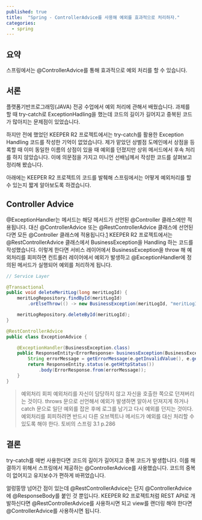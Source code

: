 ```yaml
---
published: true
title:  "Spring - ControllerAdvice를 사용해 예외를 효과적으로 처리하자."
categories:
  - spring
---
```


## 요약

스프링에서는 @ControllerAdvice를 통해 효과적으로 예외 처리를 할 수 있습니다. 

## 서론
플랫폼기반프로그래밍(JAVA) 전공 수업에서 예외 처리에 관해서 배웠습니다. 과제를 할 때 try-catch로 ExceptionHadling을 했는데 코드의 길이가 길어지고 중복된 코드가 많아지는 문제점이 있었습니다.

하지만 전에 했었던 KEEPER R2 프로젝트에서는 try-catch를 활용한 Exception Handling 코드를 작성한 기억이 없었습니다. 제가 맡았던 상벌점 도메인에서 상점을 등록할 때 이미 동일한 이름의 상점이 있을 때 예외를 던졌지만 상위 메서드에서 후속 처리를 하지 않았습니다. 이에 의문점을 가지고 미니언 선배님께서 작성한 코드를 살펴보고 정리해 봤습니다.

아래에는 KEEPER R2 프로젝트의 코드를 발췌해 스프링에서는 어떻게 예외처리를 할 수 있는지 짧게 알아보도록 하겠습니다.

## Controller Advice

@ExceptionHandler는 메서드는 해당 메서드가 선언된 @Controller 클래스에만 적용됩니다. 대신 @ControllerAdvice 또는 @RestControllerAdvice 클래스에 선언된다면 모든 @Controller 클래스에 적용됩니다.[1](https://docs.spring.io/spring-framework/reference/web/webmvc/mvc-controller/ann-advice.html) KEEPER R2 프로젝트에서는 @RestControllerAdvice 클래스에서 BusinessException을 Handling 하는 코드를 작성했습니다. 이렇게 한다면 서비스 레이어에서 BusinessException을 throw 해 예외처리를 회피하면 컨트롤러 레이어에서 예외가 발생하고 @ExceptionHandler에 정의된 메서드가 실행되어 예외를 처리하게 됩니다.

~~~java
// Service Layer

@Transactional
public void deleteMeritLog(long meritLogId) {
    meritLogRepository.findById(meritLogId)
        .orElseThrow(() -> new BusinessException(meritLogId, "meritLogId", MERIT_LOG_NOT_FOUND));

    meritLogRepository.deleteById(meritLogId);
}
~~~

~~~java
@RestControllerAdvice
public class ExceptionAdvice {

    @ExceptionHandler(BusinessException.class)
    public ResponseEntity<ErrorResponse> businessException(BusinessException e) {
        String errorMessage = getErrorMessage(e.getInvalidValue(), e.getFieldName(), e.getMessage());
        return ResponseEntity.status(e.getHttpStatus())
            .body(ErrorResponse.from(errorMessage));
    }
}
~~~

>예외처리 회피
>예외처리를 자신이 담당하지 않고 자신을 호출한 쪽으로 던져버리는 것이다. throws 문으로 선언해서 예외가 발생하면 알아서 던져지게 하거나 catch 문으로 일단 예외를 잡은 후에 로그를 남기고 다시 예외를 던지는 것이다. 예외처리를 회피하려면 반드시 다른 오브젝트나 메서드가 예외를 대신 처리할 수 있도록 해야 한다.
> 토비의 스프링 3.1 p.286 

## 결론

try-catch를 매번 사용한다면 코드의 길이가 길어지고 중복 코드가 발생합니다. 이를 해결하기 위해서 스프링에서 제공하는 @ControllerAdvice를 사용했습니다. 코드의 중복이 없어지고 유지보수가 편하게 바뀌었습니다.

얼렁뚱땅 넘어간 점이 있는데 @RestControllerAdvice는 단지 @ControllerAdvice에 @ResponseBody를 붙인 것 뿐입니다. KEEPER R2 프로젝트처럼 REST API로 개발하신다면 @RestControllerAdvice를 사용하시면 되고 view를 랜더링 해야 한다면 @ControllerAdvice를 사용하시면 됩니다.
